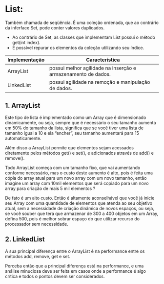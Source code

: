 # List: 

Também chamada de seqüência. É uma coleção ordenada, que ao contrário da inferface Set, pode conter valores duplicados.

* Ao contrário de Set, as classes que implementam List possui o método get(int index). 
* É possível repurar os elementos da coleção utilizando seu índice. 

| Implementação | Característica  | 
|--|--|
| ArrayList | possui melhor agilidade na inserção e armazenamento de dados.  |
|LinkedList| possui agilidade na remoção e manipulação de dados.  |

## 1. ArrayList

Este tipo de lista é implementado como um Array que é dimensionado dinamicamente, ou seja, sempre que é necessário o seu tamanho aumenta em 50% do tamanho da lista, significa que se você tiver uma lista de tamanho igual a 10 e ela “encher”, seu tamanho aumentará para 15 automaticamente.

Além disso a ArrayList permite que elementos sejam acessados diretamente pelos métodos get() e set(), e adicionados através de add() e remove().

Todo ArrayList começa com um tamanho fixo, que vai aumentando conforme necessário, mas o custo deste aumento é alto, pois é feita uma cópia do array atual para um novo array com um novo tamanho, então imagine um array com 10mil elementos que será copiado para um novo array para criação de mais 5 mil elementos ? 

De fato é um alto custo. Então é altamente aconselhável que você já inicie seu Array com uma quantidade de elementos que atenda ao seu objetivo atual, sem a necessidade de criação dinâmica de novos espaços, ou seja, se você souber que terá que armazenar de 300 a 400 objetos em um Array, defina 500, pois é melhor sobrar espaço do que utilizar recurso do processador sem necessidade.

## 2. LinkedList

A sua principal diferença entre o ArrayList é na performance entre os métodos add, remove, get e set.

Perceba então que a principal diferença está na performance, e uma análise minuciosa deve ser feita em casos onde a performance é algo crítica e todos o pontos devem ser considerados.
